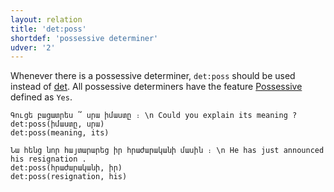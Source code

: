 ```yaml
---
layout: relation
title: 'det:poss'
shortdef: 'possessive determiner'
udver: '2'
---
```


Whenever there is a possessive determiner, `det:poss` should be used instead of [det](). All possessive determiners have the feature [Possessive](Poss) defined as `Yes`.

~~~ sdparse
Գուցե բացատրես ՞ սրա իմաստը ։ \n Could you explain its meaning ?
det:poss(իմաստը, սրա)
det:poss(meaning, its)
~~~

~~~ sdparse
Նա հենց նոր հայտարարեց իր հրաժարականի մասին ։ \n He has just announced his resignation .
det:poss(հրաժարականի, իր)
det:poss(resignation, his)
~~~
<!-- Interlanguage links updated Po 6. listopadu 2023, 21:42:49 CET -->
